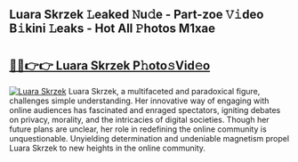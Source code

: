## Luara Skrzek 𝙻eaked 𝙽u𝚍e - Part-zoe 𝚅𝚒deo B𝚒kini 𝙻eaks - Hot All 𝙿hotos M1xae

# <h2><a href="http://ld7jb9t.urlbe.top/?page=Luara+Skrzek">🔗🔗👉👉 Luara Skrzek P𝚑oto𝚜Vid𝚎o</a></h2>

[![Luara Skrzek](https://i.imgur.com/eBuTRDB.gif)](http://ld7jb9t.urlbe.top/?page=Luara+Skrzek)
Luara Skrzek, a multifaceted and paradoxical figure, challenges simple understanding. Her innovative way of engaging with online audiences has fascinated and enraged spectators, igniting debates on privacy, morality, and the intricacies of digital societies. Though her future plans are unclear, her role in redefining the online community is unquestionable. Unyielding determination and undeniable magnetism propel Luara Skrzek to new heights in the online community.
